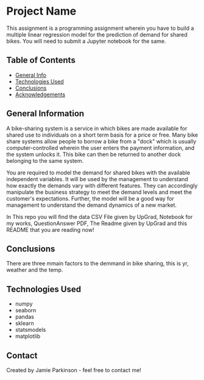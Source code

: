 # Project Name

This assignment is a programming assignment wherein you have to build a multiple linear regression model for the prediction of demand for shared bikes. You will need to submit a Jupyter notebook for the same.

## Table of Contents

- [General Info](#general-information)
- [Technologies Used](#technologies-used)
- [Conclusions](#conclusions)
- [Acknowledgements](#acknowledgements)

## General Information

A bike-sharing system is a service in which bikes are made available for shared use to individuals on a short term basis for a price or free. Many bike share systems allow people to borrow a bike from a "dock" which is usually computer-controlled wherein the user enters the payment information, and the system unlocks it. This bike can then be returned to another dock belonging to the same system.

You are required to model the demand for shared bikes with the available independent variables. It will be used by the management to understand how exactly the demands vary with different features. They can accordingly manipulate the business strategy to meet the demand levels and meet the customer's expectations. Further, the model will be a good way for management to understand the demand dynamics of a new market.

In This repo you will find the data CSV File given by UpGrad, Notebook for my works, QuestionAnswer PDF, The Readme given by UpGrad and this README that you are reading now!

## Conclusions

There are three mmain factors to the demmand in bike sharing, this is yr, weather and the temp.

## Technologies Used

- numpy
- seaborn
- pandas
- sklearn
- statsmodels
- matplotlib

## Contact

Created by Jamie Parkinson - feel free to contact me!

<!-- Optional -->
<!-- ## License -->
<!-- This project is open source and available under the [... License](). -->

<!-- You don't have to include all sections - just the one's relevant to your project -->
